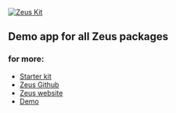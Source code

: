 
[![Zeus Kit](https://larazeus.com/images/zeus-kit.png)](https://github.com/lara-zeus/zeus)

## Demo app for all Zeus packages

### for more:


- [Starter kit](https://github.com/lara-zeus/zeus)
- [Zeus Github](https://github.com/lara-zeus)
- [Zeus website](https://larazeus.com)
- [Demo](https://larazeus.com/demo)
